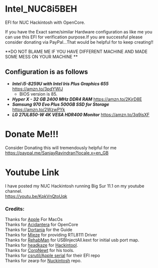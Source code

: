 # Intel_NUC8i5BEH
EFI for NUC Hackintosh with OpenCore.

If you have the Exact same/similar Hardware configuration as like me you can use this EFI for verification purpose.If you are successful please consider donating via PayPal...That would be helpful for to keep creating!!

**DO NOT BLAME ME IF YOU HAVE DIFFERENT MACHINE AND MADE SOME MESS ON YOUR MACHINE **

## Configuration is as follows ##

- ***Intel i5-8259U with Intel Iris Plus Graphics 655*** https://amzn.to/3pdYWIJ<br/>
   - BIOS version is 85.<br/>
- ***Hyper X - 32 GB 2400 MHz DDR4 RAM*** https://amzn.to/2KjrD8E<br/>
- ***Samsung 970 Evo Plus 500GB SSD for Storage*** https://amzn.to/2WzwPYk<br/>
- ***LG 27UL850-W 4K VESA HDR400 Monitor***  https://amzn.to/3q9isXF <br/>
 
 # Donate Me!!!<br/>
Consider Donating this will tremendously helpful for me
https://paypal.me/SanjayRavindran?locale.x=en_GB<br/>

# Youtube Link<br/>
I have posted my NUC Hackintosh running Big Sur 11.1 on my youtube channel.<br/>
https://youtu.be/KpkVnQtoUqk

### Credits:

Thanks for [Apple](https://www.apple.com/ "Apple") For MacOs<br/>
Thanks for [Acidantera](https://github.com/acidanthera "Acidantera") for OpenCore<br/>
Thanks for [Dortania](https://dortania.github.io/OpenCore-Install-Guide/ "Dortania") for the Guide<br/>
Thanks for [Mieze](https://github.com/Mieze "Mieze") for providing RTL8111 Driver<br/>
Thanks for [RehabMan](https://github.com/RehabMan "RehabMan") for USBInjectAll.kext for initial usb port map.<br/>
Thanks for [headkaze](https://github.com/headkaze "headkaze") for [Hackintool](https://github.com/headkaze/Hackintool "Hackintool").<br/>
Thanks for [CorpNewt](https://github.com/corpnewt "CorpNewt") for his tools.<br/>
Thanks for [csrutil/Apple serial](https://github.com/appleserial/NUC8I5BEH "csrutil/Apple serial") for their EFI repo<br/>
Thanks for zearp for [Nuckintosh](https://github.com/zearp/Nucintosh "Nuckintosh") repo.<br/>
